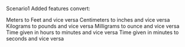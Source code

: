 
Scenario1 Added features convert:

Meters to Feet and vice versa
Centimeters to inches and vice versa
Kilograms to pounds and vice versa
Milligrams to ounce and vice versa
Time given in hours to minutes and vice versa
Time given in minutes to seconds and vice versa
